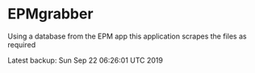 # EPMgrabber
Using a database from the EPM app this application scrapes the files as required


Latest backup: Sun Sep 22 06:26:01 UTC 2019
